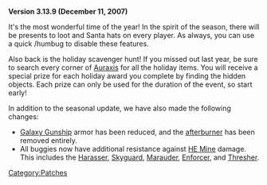**Version 3.13.9 (December 11, 2007)**

It's the most wonderful time of the year! In the spirit of the season,
there will be presents to loot and Santa hats on every player. As
always, you can use a quick /humbug to disable these features.

Also back is the holiday scavenger hunt! If you missed out last year, be
sure to search every corner of [Auraxis](../locations/Auraxis.md) for all the
holiday items. You will receive a special prize for each holiday award
you complete by finding the hidden objects. Each prize can only be used
for the duration of the event, so start early!

In addition to the seasonal update, we have also made the following
changes:

- [Galaxy Gunship](../vehicles/Galaxy_Gunship.md) armor has been reduced,
  and the [afterburner](../terminology/Afterburner.md) has been removed
  entirely.
- All buggies now have additional resistance against [HE
  Mine](HE_Mine.md) damage. This includes the
  [Harasser](../vehicles/Harasser.md), [Skyguard](../items/Skyguard.md),
  [Marauder](../vehicles/Marauder.md), [Enforcer](../vehicles/Enforcer.md),
  and [Thresher](../vehicles/Thresher.md).

[Category:Patches](../Category:Patches.md)
